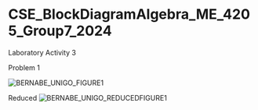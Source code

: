 # CSE_BlockDiagramAlgebra_ME_4205_Group7_2024
Laboratory Activity 3

Problem 1

![BERNABE_UNIGO_FIGURE1](https://github.com/landichoqueen/CSE_BlockDiagramAlgebra_ME_4205_Group7_2024/assets/159044674/b56d9d09-62e6-4450-bf2d-a8849e415dc7)

Reduced 
![BERNABE_UNIGO_REDUCEDFIGURE1](https://github.com/landichoqueen/CSE_BlockDiagramAlgebra_ME_4205_Group7_2024/assets/159044674/c2ce632e-9d26-4fc2-90c7-6d9b7550fc61)
